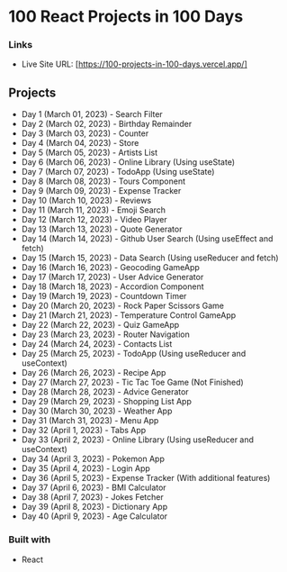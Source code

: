 # 100 React Projects in 100 Days

### Links

- Live Site URL: [https://100-projects-in-100-days.vercel.app/]

## Projects

- Day 1 (March 01, 2023) - Search Filter
- Day 2 (March 02, 2023) - Birthday Remainder
- Day 3 (March 03, 2023) - Counter
- Day 4 (March 04, 2023) - Store
- Day 5 (March 05, 2023) - Artists List
- Day 6 (March 06, 2023) - Online Library (Using useState)
- Day 7 (March 07, 2023) - TodoApp (Using useState)
- Day 8 (March 08, 2023) - Tours Component
- Day 9 (March 09, 2023) - Expense Tracker
- Day 10 (March 10, 2023) - Reviews
- Day 11 (March 11, 2023) - Emoji Search
- Day 12 (March 12, 2023) - Video Player
- Day 13 (March 13, 2023) - Quote Generator
- Day 14 (March 14, 2023) - Github User Search (Using useEffect and fetch)
- Day 15 (March 15, 2023) - Data Search (Using useReducer and fetch)
- Day 16 (March 16, 2023) - Geocoding GameApp
- Day 17 (March 17, 2023) - User Advice Generator
- Day 18 (March 18, 2023) - Accordion Component
- Day 19 (March 19, 2023) - Countdown Timer
- Day 20 (March 20, 2023) - Rock Paper Scissors Game
- Day 21 (March 21, 2023) - Temperature Control GameApp
- Day 22 (March 22, 2023) - Quiz GameApp
- Day 23 (March 23, 2023) - Router Navigation
- Day 24 (March 24, 2023) - Contacts List
- Day 25 (March 25, 2023) - TodoApp (Using useReducer and useContext)
- Day 26 (March 26, 2023) - Recipe App
- Day 27 (March 27, 2023) - Tic Tac Toe Game (Not Finished)
- Day 28 (March 28, 2023) - Advice Generator
- Day 29 (March 29, 2023) - Shopping List App
- Day 30 (March 30, 2023) - Weather App
- Day 31 (March 31, 2023) - Menu App
- Day 32 (April 1, 2023) - Tabs App
- Day 33 (April 2, 2023) - Online Library (Using useReducer and useContext)
- Day 34 (April 3, 2023) - Pokemon App
- Day 35 (April 4, 2023) - Login App
- Day 36 (April 5, 2023) - Expense Tracker (With additional features)
- Day 37 (April 6, 2023) - BMI Calculator
- Day 38 (April 7, 2023) - Jokes Fetcher
- Day 39 (April 8, 2023) - Dictionary App
- Day 40 (April 9, 2023) - Age Calculator

### Built with

- React

